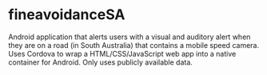 # fineavoidanceSA
Android application that alerts users with a visual and auditory alert when they are on a road (in South Australia) that contains a mobile speed camera. Uses Cordova to wrap a HTML/CSS/JavaScript web app into a native container for Android. Only uses publicly available data.

